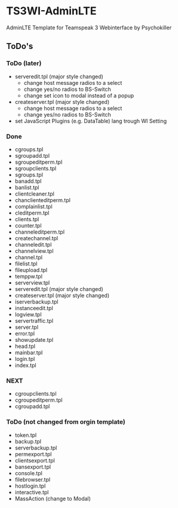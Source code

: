 # TS3WI-AdminLTE
AdminLTE Template for Teamspeak 3 Webinterface by Psychokiller


## ToDo's

### ToDo (later)
 - serveredit.tpl (major style changed)
   - change host message radios to a select
   - change yes/no radios to BS-Switch
   - change set icon to modal instead of a popup
 - createserver.tpl (major style changed)
   - change host message radios to a select
   - change yes/no radios to BS-Switch
 - set JavaScript Plugins (e.g. DataTable) lang trough WI Setting


### Done
 - cgroups.tpl
 - sgroupadd.tpl
 - sgroupeditperm.tpl
 - sgroupclients.tpl
 - sgroups.tpl
 - banadd.tpl
 - banlist.tpl
 - clientcleaner.tpl
 - chanclienteditperm.tpl
 - complainlist.tpl
 - cleditperm.tpl
 - clients.tpl
 - counter.tpl
 - channeleditperm.tpl
 - createchannel.tpl
 - channeledit.tpl
 - channelview.tpl
 - channel.tpl
 - filelist.tpl
 - fileupload.tpl
 - temppw.tpl
 - serverview.tpl
 - serveredit.tpl (major style changed)
 - createserver.tpl (major style changed)
 - iserverbackup.tpl
 - instanceedit.tpl
 - logview.tpl
 - servertraffic.tpl
 - server.tpl
 - error.tpl
 - showupdate.tpl
 - head.tpl
 - mainbar.tpl
 - login.tpl
 - index.tpl

### NEXT
 - cgroupclients.tpl
 - cgroupeditperm.tpl
 - cgroupadd.tpl

### ToDo (not changed from orgin template)
 - token.tpl
 - backup.tpl
 - serverbackup.tpl
 - permexport.tpl
 - clientsexport.tpl
 - bansexport.tpl
 - console.tpl
 - filebrowser.tpl
 - hostlogin.tpl
 - interactive.tpl
 - MassAction (change to Modal)